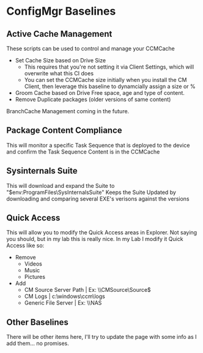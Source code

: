 # ConfigMgr Baselines

## Active Cache Management

These scripts can be used to control and manage your CCMCache
- Set Cache Size based on Drive Size
  - This requires that you're not setting it via Client Settings, which will overwrite what this CI does
  - You can set the CCMCache size initially when you install the CM Client, then leverage this baseline to dynamcially assign a size or %
- Groom Cache based on Drive Free space, age and type of content.
- Remove Duplicate packages (older versions of same content)

BranchCache Management coming in the future.


## Package Content Compliance

This will monitor a specific Task Sequence that is deployed to the device and confirm the Task Sequence Content is in the CCMCache

## Sysinternals Suite

This will download and expand the Suite to "$env:ProgramFiles\SysInternalsSuite\"
Keeps the Suite Updated by downloading and comparing several EXE's verisons against the versions

## Quick Access

This will allow you to modify the Quick Access areas in Explorer.
Not saying you should, but in my lab this is really nice.
In my Lab I modify it Quick Access like so: 
 - Remove
   - Videos
   - Music
   - Pictures
 - Add
   - CM Source Server Path | Ex: \\\\CMSource\Source$
   - CM Logs | c:\windows\ccm\logs
   - Generic File Server | Ex: \\\\NAS

## Other Baselines

There will be other items here, I'll try to update the page with some info as I add them... no promises.
